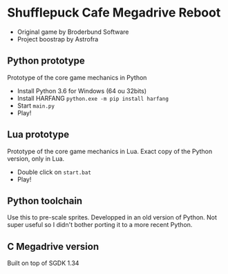 # Shufflepuck Cafe Megadrive Reboot
* Original game by Broderbund Software
* Project boostrap by Astrofra

## Python prototype
Prototype of the core game mechanics in Python

* Install Python 3.6 for Windows (64 ou 32bits)
* Install HARFANG `python.exe -m pip install harfang`
* Start `main.py`
* Play!

## Lua prototype
Prototype of the core game mechanics in Lua. Exact copy of the Python version, only in Lua. 
 
* Double click on `start.bat`
* Play!

## Python toolchain
Use this to pre-scale sprites. Developped in an old version of Python. Not super useful so I didn't bother porting it to a more recent Python.

## C Megadrive version
Built on top of SGDK 1.34

